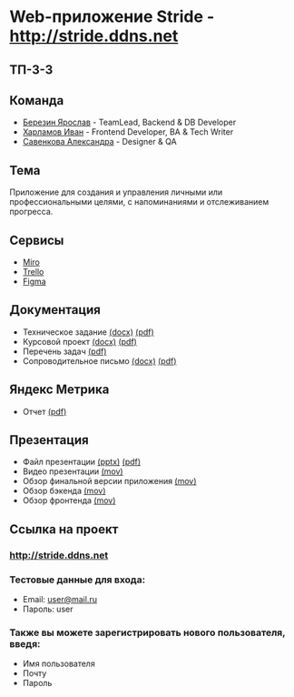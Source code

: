 # Web-приложение Stride - http://stride.ddns.net

## ТП-3-3

## Команда
* [Березин Ярослав](https://github.com/BerezinYaroslav) - TeamLead, Backend & DB Developer
* [Харламов Иван](https://github.com/AlataO) - Frontend Developer, BA & Tech Writer
* [Савенкова Александра](https://github.com/SavenkovaAV) - Designer & QA

## Тема
Приложение для создания и управления личными или профессиональными целями, с напоминаниями и отслеживанием прогресса.

## Сервисы
* [Miro](https://miro.com/app/board/uXjVNtOOQng=/?share_link_id=356789673225)
* [Trello](https://trello.com/b/2fJrJrV9/tasks)
* [Figma](https://www.figma.com/file/3AqyAoOnwmc4WDSCV06Cx2/Stride?type=design&node-id=0%3A1&mode=design&t=HycYFbVYKflqyUJv-1)

## Документация
* Техническое задание [(docx)](https://github.com/BerezinYaroslav/tp_project/blob/master/documentation/TP_TZ.docx) [(pdf)](https://github.com/BerezinYaroslav/tp_project/blob/master/documentation/TP_TZ.pdf)
* Курсовой проект [(docx)](https://github.com/BerezinYaroslav/tp_project/blob/master/documentation/Курсовой_проект.docx) [(pdf)](https://github.com/BerezinYaroslav/tp_project/blob/master/documentation/Курсовой_проект.pdf)
* Перечень задач [(pdf)](https://github.com/BerezinYaroslav/tp_project/blob/master/documentation/%D0%9F%D0%B5%D1%80%D0%B5%D1%87%D0%B5%D0%BD%D1%8C%20%D0%B7%D0%B0%D0%B4%D0%B0%D1%87.pdf)
* Сопроводительное письмо [(docx)](https://github.com/BerezinYaroslav/tp_project/blob/master/documentation/Soprovoditelnoe_pismo_2.docx) [(pdf)](https://github.com/BerezinYaroslav/tp_project/blob/master/documentation/Soprovoditelnoe_pismo_2.pdf)

## Яндекс Метрика
* Отчет [(pdf)](https://github.com/BerezinYaroslav/tp_project/blob/master/documentation/Yandex_Metrika.pdf)

## Презентация
* Файл презентации [(pptx)](https://github.com/BerezinYaroslav/tp_project/blob/master/presentation/Stride.pptx) [(pdf)](https://github.com/BerezinYaroslav/tp_project/blob/master/presentation/Stride.pdf)
* Видео презентации [(mov)](https://drive.google.com/file/d/1IURGl1AyIPHWT1BPiaZO87-Ok8Van2IW/view?usp=sharing)
* Обзор финальной версии приложения [(mov)](https://drive.google.com/file/d/1q0OKG2Wun7taOwF_44DhJN0zDKYh46sf/view?usp=sharing)
* Обзор бэкенда [(mov)](https://drive.google.com/file/d/1k2TvcajKWYWnFQJIPz0MDEZw2EcUkySd/view?usp=sharing)
* Обзор фронтенда [(mov)](https://drive.google.com/file/d/1GbELHedeugn_1TjOww7I6EjVgxEHjFBM/view?usp=sharing)

## Ссылка на проект

### http://stride.ddns.net

### Тестовые данные для входа:
* Email: user@mail.ru
* Пароль: user

### Также вы можете зарегистрировать нового пользователя, введя:
* Имя пользователя
* Почту
* Пароль